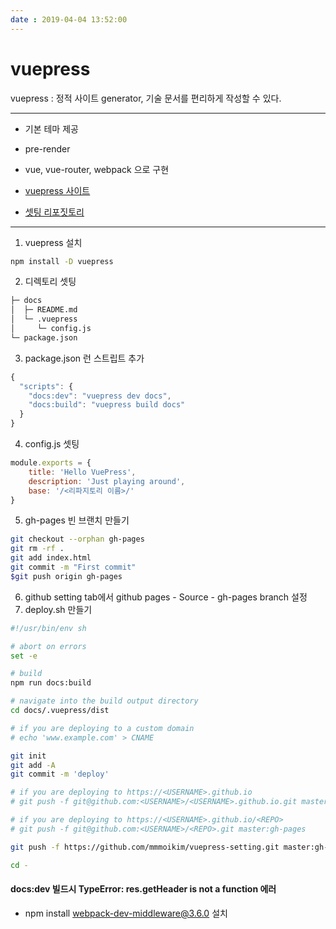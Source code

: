 ```yaml
---
date : 2019-04-04 13:52:00
---
```


# vuepress

vuepress
 : 정적 사이트 generator, 기술 문서를 편리하게 작성할 수 있다.

---

- 기본 테마 제공
- pre-render
- vue, vue-router, webpack 으로 구현
  
- [vuepress 사이트](https://vuepress.vuejs.org)

- [셋팅 리포짓토리](https://github.com/mmmoikim/vuepress-setting)

---

1. vuepress 설치

``` bash
npm install -D vuepress
```

2. 디렉토리 셋팅

``` bash
├─ docs
│  ├─ README.md
│  └─ .vuepress
│     └─ config.js
└─ package.json
```

3. package.json 런 스트립트 추가

``` javascript
{
  "scripts": {
    "docs:dev": "vuepress dev docs",
    "docs:build": "vuepress build docs"
  }
}
```

4. config.js 셋팅

``` javascript
module.exports = {
    title: 'Hello VuePress',
    description: 'Just playing around',
    base: '/<리파지토리 이름>/'
}
```

5. gh-pages 빈 브랜치 만들기
  
``` bash
git checkout --orphan gh-pages
git rm -rf .
git add index.html
git commit -m "First commit"
$git push origin gh-pages
```

6. github setting tab에서 github pages - Source - gh-pages branch 설정
7. deploy.sh 만들기


``` bash
#!/usr/bin/env sh

# abort on errors
set -e

# build
npm run docs:build

# navigate into the build output directory
cd docs/.vuepress/dist

# if you are deploying to a custom domain
# echo 'www.example.com' > CNAME

git init
git add -A
git commit -m 'deploy'

# if you are deploying to https://<USERNAME>.github.io
# git push -f git@github.com:<USERNAME>/<USERNAME>.github.io.git master

# if you are deploying to https://<USERNAME>.github.io/<REPO>
# git push -f git@github.com:<USERNAME>/<REPO>.git master:gh-pages

git push -f https://github.com/mmmoikim/vuepress-setting.git master:gh-pages

cd -
  ```

#### docs:dev 빌드시 TypeError: res.getHeader is not a function 에러

- npm install webpack-dev-middleware@3.6.0 설치